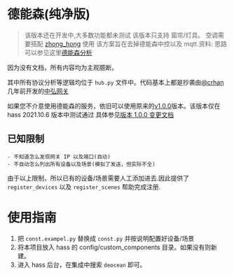 # 德能森(纯净版)

> 该版本还在开发中,大多数功能都未测试
> 该版本只支持 窗帘/灯具。 空调需要搭配 [zhong_hong](https://www.home-assistant.io/integrations/zhong_hong/) 使用
> 该方案旨在去掉德能森中控以及 mqtt.资料: 思路可以参见这里[德能森分析](https://docs.qq.com/doc/DQmNHdnFpVlF3UWVZ)

因为没有文档，所有内容均为主观臆断。

其中所有协议分析等逻辑均位于 `hub.py` 文件中。代码基本上都是抄袭由[@crhan](https://github.com/crhan)几年前开发的[中弘网关](https://github.com/crhan/ZhongHongHVAC/tree/master/zhong_hong_hvac)

如果您不介意使用德能森的服务，依旧可以使用原来的[v1.0.0](https://github.com/shellvon/deocean/tree/v1.0.0)版本。该版本仅在 hass 2021.10.6 版本中测试通过 具体参见[版本 1.0.0 变更文档](https://github.com/shellvon/deocean/releases/tag/v1.0.0)

## 已知限制

    - 不知道怎么发现网关 IP 以及端口(自动)
    - 不自动怎么列出所有设备以及场景(模拟了发送，但实际不全)

由于以上限制，所以已有的设备/场景需要人工添加进去.因此提供了 `register_devices` 以及 `register_scenes` 帮助完成注册.

# 使用指南

1. 把 `const.exampel.py` 替换成 `const.py` 并按说明配置好设备/场景
2. 将本项目放入 hass 的 config/custom_components 目录。如果没有则新建。
3. 进入 hass 后台，在集成中搜索 `deocean` 即可。
